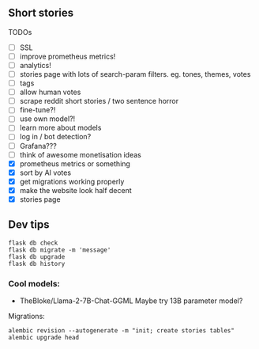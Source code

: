 ## Short stories

TODOs
- [ ]  SSL
- [ ] improve prometheus metrics!
- [ ] analytics!
- [ ] stories page with lots of search-param filters. eg. tones, themes, votes
- [ ] tags
- [ ] allow human votes
- [ ] scrape reddit short stories / two sentence horror
- [ ] fine-tune?!
- [ ] use own model?!
- [ ] learn more about models
- [ ] log in / bot detection?
- [ ] Grafana???
- [ ] think of awesome monetisation ideas
- [X] prometheus metrics or something
- [X] sort by AI votes
- [X] get migrations working properly
- [X] make the website look half decent
- [X] stories page 

## Dev tips

```
flask db check
flask db migrate -m 'message'
flask db upgrade
flask db history
```

### Cool models:

- TheBloke/Llama-2-7B-Chat-GGML
Maybe try 13B parameter model?

Migrations:

```
alembic revision --autogenerate -m "init; create stories tables"
alembic upgrade head
```

